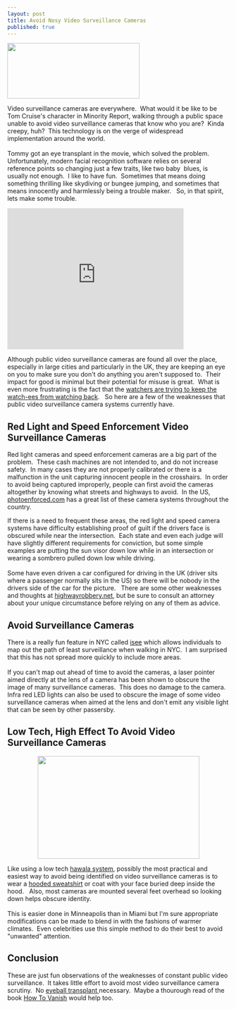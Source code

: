 ```yaml
---
layout: post
title: Avoid Nosy Video Surveillance Cameras
published: true
---
```

<p><a href="http://www.howtovanish.com/wp-content/uploads/2010/01/minority-report.png"><img class="aligncenter size-medium wp-image-658" title="Avoid Video Camera Surveillance like in Minority Report" src="{{ site.baseurl }}/images/minority-report-300x126.png" alt="" width="300" height="126" /></a></p>
<p>Video surveillance cameras are everywhere.  What would it be like to be Tom Cruise's character in Minority Report, walking through a public space unable to avoid video surveillance cameras that know who you are?  Kinda creepy, huh?  This technology is on the verge of widespread implementation around the world.  <br /><br />Tommy got an eye transplant in the movie, which solved the problem.  Unfortunately, modern facial recognition software relies on several reference points so changing just a few traits, like two baby  blues, is usually not enough.  I like to have fun.  Sometimes that means doing something thrilling like skydiving or bungee jumping, and sometimes that means innocently and harmlessly being a trouble maker.   So, in that spirit, lets make some trouble.</p>
<p><object width="400" height="320" classid="clsid:d27cdb6e-ae6d-11cf-96b8-444553540000" codebase="http://download.macromedia.com/pub/shockwave/cabs/flash/swflash.cab#version=6,0,40,0"><param name="src" value="http://www.youtube-nocookie.com/v/Ze5eDmGX-lc&amp;hl=en_US&amp;fs=1&amp;" /><embed type="application/x-shockwave-flash" width="400" height="320" src="http://www.youtube-nocookie.com/v/Ze5eDmGX-lc&amp;hl=en_US&amp;fs=1&amp;" /></object></p>
<p>Although public video surveillance cameras are found all over the place, especially in large cities and particularly in the UK, they are keeping an eye on you to make sure you don't do anything you aren't supposed to.  Their impact for good is minimal but their potential for misuse is great.  What is even more frustrating is the fact that the <a title="Police Brutality" href="http://www.boston.com/news/local/massachusetts/articles/2010/01/12/police_fight_cellphone_recordings/" target="_blank">watchers are trying to keep the watch-ees from watching back</a>.   So here are a few of the weaknesses that public video surveillance camera systems currently have.</p>
<h2><strong>Red Light and Speed Enforcement Video Surveillance Cameras</strong></h2>
<p><!-- 		@page { size: 8.5in 11in; margin: 0.79in } 		P { margin-bottom: 0.08in } -->Red light cameras and speed enforcement cameras are a big part of the problem.  These cash machines are not intended to, and do not increase safety.  In many cases they are not properly calibrated or there is a malfunction in the unit capturing innocent people in the crosshairs.  In order to avoid being captured improperly, people can first avoid the cameras altogether by knowing what streets and highways to avoid.  In the US, <a href="http://www.photoenforced.com/">photoenforced.com</a> has a great list of these camera systems throughout the country.</p>
<p><!-- 		@page { size: 8.5in 11in; margin: 0.79in } 		P { margin-bottom: 0.08in } -->If there is a need to frequent these areas, the red light and speed camera systems have difficulty establishing proof of guilt if the drivers face is obscured while near the intersection.  Each state and even each judge will have slightly different requirements for conviction, but some simple examples are putting the sun visor down low while in an intersection or wearing a sombrero pulled down low while driving.  <br /><br />Some have even driven a car configured for driving in the UK (driver sits where a passenger normally sits in the US) so there will be nobody in the drivers side of the car for the picture.   There are some other weaknesses and thoughts at <a title="tips and tricks" href="http://www.highwayrobbery.net" target="_blank">highwayrobbery.net</a>, but be sure to consult an attorney about your unique circumstance before relying on any of them as advice.</p>
<h2><strong>Avoid Surveillance Cameras</strong></h2>
<p>There is a really fun feature in NYC called <a title="isee" href="http://www.appliedautonomy.com/isee.html" target="_blank">isee</a> which allows individuals to map out the path of least surveillance when walking in NYC.  I am surprised that this has not spread more quickly to include more areas. <br /><br /> If you can't map out ahead of time to avoid the cameras, a laser pointer aimed directly at the lens of a camera has been shown to obscure the image of many surveillance cameras.  This does no damage to the camera.  Infra red LED lights can also be used to obscure the image of some video surveillance cameras when aimed at the lens and don't emit any visible light that can be seen by other passersby.</p>
<h2><strong>Low Tech, High Effect To Avoid Video Surveillance Cameras</strong></h2>
<p style="text-align: center;"><strong><a href="http://www.howtovanish.com/wp-content/uploads/2010/01/JT-and-Rihanna.bmp"><img class="aligncenter size-full wp-image-659" title="JT and Rihanna Avoid Camera Surveillance" src="{{ site.baseurl }}/images/JT-and-Rihanna.bmp" alt="" width="367" height="233" /></a><br />
</strong></p>
<p>Like using a low tech <a title="hawala system" href="http://www.howtovanish.com/2009/09/modern-hawala/" target="_blank">hawala system</a>, possibly the most practical and easiest way to avoid being identified on video surveillance cameras is to wear a <a href="http://www.howtovanish.com/Hoodie">hooded sweatshirt</a> or coat with your face buried deep inside the hood.   Also, most cameras are mounted several feet overhead so looking down helps obscure identity.  <br /><br />This is easier done in Minneapolis than in Miami but I'm sure appropriate modifications can be made to blend in with the fashions of warmer climates.  Even celebrities use this simple method to do their best to avoid "unwanted" attention.</p>
<h2><strong>Conclusion</strong></h2>
<p>These are just fun observations of the weaknesses of constant public video surveillance.  It takes little effort to avoid most video surveillance camera scrutiny.  No <a href="http://www.howtovanish.com/MinorityReport">eyeball transplant </a>necessary.  Maybe a thourough read of the book <a href="http://www.howtovanish.com/HTVBook">How To Vanish</a> would help too.</p>
